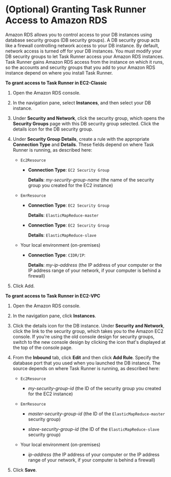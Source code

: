 # \(Optional\) Granting Task Runner Access to Amazon RDS<a name="dp-taskrunner-rdssecurity"></a>

Amazon RDS allows you to control access to your DB instances using database security groups \(DB security groups\)\. A DB security group acts like a firewall controlling network access to your DB instance\. By default, network access is turned off for your DB instances\. You must modify your DB security groups to let Task Runner access your Amazon RDS instances\. Task Runner gains Amazon RDS access from the instance on which it runs, so the accounts and security groups that you add to your Amazon RDS instance depend on where you install Task Runner\. 

**To grant access to Task Runner in EC2\-Classic**

1. Open the Amazon RDS console\.

1. In the navigation pane, select **Instances**, and then select your DB instance\.

1. Under **Security and Network**, click the security group, which opens the **Security Groups** page with this DB security group selected\. Click the details icon for the DB security group\.

1. Under **Security Group Details**, create a rule with the appropriate **Connection Type** and **Details**\. These fields depend on where Task Runner is running, as described here:

   + `Ec2Resource`

     + **Connection Type**: `EC2 Security Group`

       **Details**: *my\-security\-group\-name* \(the name of the security group you created for the EC2 instance\)

   + `EmrResource`

     + **Connection Type**: `EC2 Security Group`

       **Details**: `ElasticMapReduce-master`

     + **Connection Type**: `EC2 Security Group`

       **Details**: `ElasticMapReduce-slave`

   + Your local environment \(on\-premises\)

     + **Connection Type**: `CIDR/IP`:

       **Details**: *my\-ip\-address* \(the IP address of your computer or the IP address range of your network, if your computer is behind a firewall\)

1. Click Add\.

**To grant access to Task Runner in EC2\-VPC**

1. Open the Amazon RDS console\.

1. In the navigation pane, click **Instances**\.

1. Click the details icon for the DB instance\. Under **Security and Network**, click the link to the security group, which takes you to the Amazon EC2 console\. If you're using the old console design for security groups, switch to the new console design by clicking the icon that's displayed at the top of the console page\.

1. From the **Inbound** tab, click **Edit** and then click **Add Rule**\. Specify the database port that you used when you launched the DB instance\. The source depends on where Task Runner is running, as described here:

   + `Ec2Resource`

     + *my\-security\-group\-id* \(the ID of the security group you created for the EC2 instance\)

   + `EmrResource`

     + *master\-security\-group\-id* \(the ID of the `ElasticMapReduce-master` security group\)

     + *slave\-security\-group\-id* \(the ID of the `ElasticMapReduce-slave` security group\)

   + Your local environment \(on\-premises\)

     + *ip\-address* \(the IP address of your computer or the IP address range of your network, if your computer is behind a firewall\)

1. Click **Save**\.